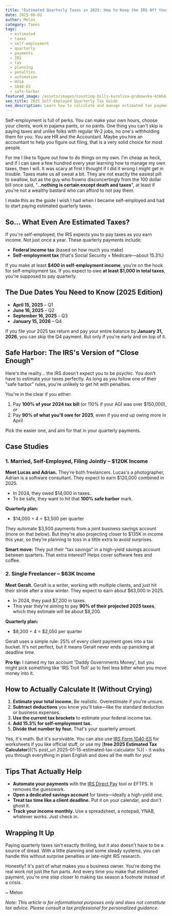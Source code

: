 ```yaml
---
title: "Estimated Quarterly Taxes in 2025: How to Keep the IRS Off Your Back Without Losing Your Mind"
date: 2025-06-02
author: Melon
category: Taxes
tags:
  - estimated
  - taxes
  - self-employment
  - quarterly
  - payments
  - IRS
  - tax
  - planning
  - penalties
  - automation
  - HYSA
  - 1040-ES
  - safe-harbor
featured_image: /assets/images/counting-bills-karolina-grabowska-4386431.jpg
seo_title: 2025 Self-Employed Quarterly Tax Guide
seo_description: Learn how to calculate and manage estimated tax payments in 2025 if you're self-employed. Includes safe harbor rules, penalty avoidance, case studies, and practical strategies.
---
```


Self-employment is full of perks. You can make your own hours, choose your clients, work in pajama pants, or no pants. One thing you can't skip is paying taxes and unlike folks with regular W-2 jobs, no one's withholding them for you. You are HR and the Accountant. Maybe you hire an accountant to help you figure out filing, that is a very solid choice for most people.

For me I like to figure out how to do things on my own. I'm cheap as heck, and if I can save a few hundred every year learning how to manage my own taxes, then I will. It was scary at first I thought if I did it wrong I might get in trouble. Taxes make us all sweat a bit. They are not exactly the easiest pill to swallow, but as the guy who frowns disconcertingly from the 100 dollar bill once said, "...**nothing is certain except death and taxes**", at least if you're not a wealthy bastard who can afford to not pay them.

I made this as the guide I wish I had when I became self-employed and had to start paying estimated quarterly taxes.


## So… What Even Are Estimated Taxes?

If you're self-employed, the IRS expects you to pay taxes as you earn income. Not just once a year. These quarterly payments include:

- **Federal income tax** (based on how much you make)
- **Self-employment tax** (that's Social Security + Medicare—about 15.3%)

If you make at least **$400 in self-employment income**, you're on the hook for self-employment tax. If you expect to owe **at least $1,000 in total taxes**, you're supposed to pay quarterly.


## The Due Dates You Need to Know (2025 Edition)

- **April 15, 2025** – Q1
- **June 16, 2025** – Q2
- **September 16, 2025** – Q3
- **January 15, 2026** – Q4
    
If you file your 2025 tax return and pay your entire balance by **January 31, 2026**, you can skip the Q4 payment. But only if you're early and on top of it.


## Safe Harbor: The IRS's Version of "Close Enough"

Here's the reality... the IRS doesn't expect you to be psychic. You don't have to estimate your taxes perfectly. As long as you follow one of their "safe harbor" rules, you're unlikely to get hit with penalties.

You're in the clear if you either:

1. Pay **100% of your 2024 tax bill** (or 110% if your AGI was over $150,000), _or_
2. Pay **90% of what you'll owe for 2025**, even if you end up owing more in April

Pick the easier one, and aim for that in your quarterly payments.


## Case Studies

### 1. Married, Self-Employed, Filing Jointly – $120K Income

**Meet Lucas and Adrian.** They're both freelancers. Lucas's a photographer, Adrian is a software consultant. They expect to earn $120,000 combined in 2025.

- In 2024, they owed $14,000 in taxes.
- To be safe, they want to hit that **100% safe harbor** mark.

**Quarterly plan:**

- $14,000 ÷ 4 = $3,500 per quarter
    

They automate $3,500 payments from a joint business savings account (more on that below). But they're also projecting closer to $135K in income this year, so they're planning to toss in a little extra to avoid surprises.

**Smart move:** They put their "tax savings" in a high-yield savings account between quarters. That extra interest? Helps cover software fees and coffee.


### 2. Single Freelancer – $63K Income

**Meet Geralt.** Geralt is a writer, working with multiple clients, and just hit their stride after a slow winter. They expect to earn about $63,000 in 2025.

- In 2024, they paid $7,200 in taxes.
- This year they're aiming to pay **90% of their projected 2025 taxes**, which they estimate will be about $8,200.
    

**Quarterly plan:**

- $8,200 ÷ 4 = $2,050 per quarter
    

Geralt uses a simple rule: 25% of every client payment goes into a tax bucket. It's not perfect, but it means Geralt never ends up panicking at deadline time.

**Pro tip:** I named my tax account 'Daddy Governments Money', but you might pick something like 'IRS Troll Toll' so to feel less bitter when you move money into it.


## How to Actually Calculate It (Without Crying)

1. **Estimate your total income.** Be realistic. Overestimate if you're unsure.
2. **Subtract deductions** you know you'll take—like the standard deduction or business expenses.
3. **Use the current tax brackets** to estimate your federal income tax.
4. **Add 15.3% for self-employment tax.**
5. **Divide that number by four.** That's your quarterly amount.

Yes, it's math. But it's survivable. You can also use [IRS Form 1040-ES](https://www.irs.gov/forms-pubs/about-form-1040-es) for worksheets if you like official stuff, or use my [**free 2025 Estimated Tax Calculator**]({% post_url 2025-01-15-estimated-tax-calculator %}) - it walks you through everything in plain English and does all the math for you!


## Tips That Actually Help

- **Automate your payments** with the [IRS Direct Pay](https://www.irs.gov/payments) tool or EFTPS. It removes the guesswork.
- **Open a dedicated savings account** for taxes—ideally a high-yield one.
- **Treat tax time like a client deadline.** Put it on your calendar, and don't ghost it.
- **Track your income monthly.** Use a spreadsheet, a notepad, YNAB, whatever works. Just check in.


## Wrapping It Up

Paying quarterly taxes isn't exactly thrilling, but it also doesn't have to be a source of dread. With a little planning and some steady systems, you can handle this without surprise penalties or late-night IRS research.

Honestly? It's part of what makes you a business owner. You're doing the real work not just the fun parts. And every time you make that estimated payment, you're one step closer to making tax season a footnote instead of a crisis.

~ Melon

_Note: This article is for informational purposes only and does not constitute tax advice. Please consult a tax professional for personalized guidance._